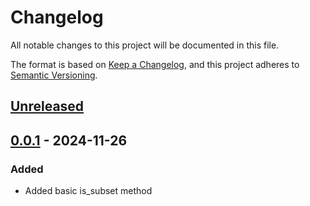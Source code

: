 # Changelog

All notable changes to this project will be documented in this file.

The format is based on [Keep a Changelog](https://keepachangelog.com/en/1.1.0/),
and this project adheres to [Semantic Versioning](https://semver.org/spec/v2.0.0.html).

## [Unreleased]

## [0.0.1] - 2024-11-26

### Added

- Added basic is_subset method

[unreleased]: https://github.com/WajahatAliAbid/is-subset/compare/v0.0.1...HEAD
[0.0.1]: https://github.com/WajahatAliAbid/is-subset/releases/tag/v0.0.1